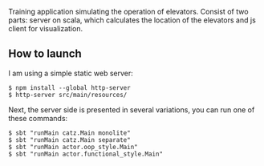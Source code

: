 Training application simulating the operation of elevators. Consist of two parts: server on scala, which calculates the location of the elevators and js client for visualization.

## How to launch 

I am using a simple static web server:

    $ npm install --global http-server
    $ http-server src/main/resources/

Next, the server side is presented in several variations, you can run one of these commands:

    $ sbt "runMain catz.Main monolite"
    $ sbt "runMain catz.Main separate"
    $ sbt "runMain actor.oop_style.Main"
    $ sbt "runMain actor.functional_style.Main"
